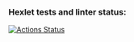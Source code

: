 ### Hexlet tests and linter status:
[![Actions Status](https://github.com/nikolaydlv/frontend-project-12/actions/workflows/hexlet-check.yml/badge.svg)](https://github.com/nikolaydlv/frontend-project-12/actions)